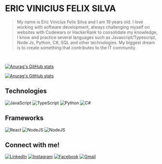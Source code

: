 # ERIC VINICIUS FELIX SILVA

> My name is Eric Vinicius Felix Silva and I am 19 years old. I love working with software development, always challenging myself on websites with Codewars or HackerRank to consolidate my knowledge, I know and practice several languages such as Javascript/Typescript, Node Js, Python, C#, SQL and other technologies. My biggest dream is to create something that contributes to the IT community.

&nbsp;

[![Anurag's GitHub stats](https://github-readme-stats.vercel.app/api?username=Ericvini000&show_icons=true&theme=dracula&include_all_commits=true)](https://github.com/anuraghazra/github-readme-stats)

[![Anurag's GitHub stats](https://github-readme-stats.vercel.app/api/top-langs/?username=Ericvini000&layout=compact&langs_count=8&theme=dracula)](https://github.com/anuraghazra/github-readme-stats)

## Technologies

![JavaScript](https://img.shields.io/badge/JavaScript-000?style=for-the-badge&logo=javascript) ![TypeScript](https://img.shields.io/badge/TypeScript-000?style=for-the-badge&logo=typescript) ![Python](https://img.shields.io/badge/Python-000?style=for-the-badge&logo=python) ![C#](https://img.shields.io/badge/C%23-000?style=for-the-badge&logo=c-sharp&logoColor=823085)

## Frameworks
![React](https://img.shields.io/badge/React-000?style=for-the-badge&logo=react)
![NodeJS](https://img.shields.io/badge/NodeJs-000?style=for-the-badge&logo=nodedotjs)
![NodeJS](https://img.shields.io/badge/Express-000?style=for-the-badge&logo=express)
  
## Connect with me!

[![LinkedIn](https://img.shields.io/badge/LinkedIn-0E76A8?style=for-the-badge&logo=linkedin&logoColor=fff)](https://www.linkedin.com/in/eric-vinicius-felix-silva-457b63249/) [![Instagram](https://img.shields.io/badge/Instagram-E4405F?style=for-the-badge&logo=instagram&logoColor=white)](https://www.instagram.com/_ericvini_/) [![Facebook](https://img.shields.io/badge/Facebook-3b5998?style=for-the-badge&logo=facebook&logoColor=fff)](https://www.facebook.com/eric.felixsilva/) [![Gmail](https://img.shields.io/badge/-Gmail-ff5550?style=for-the-badge&logo=gmail&logoColor=white)](mailto:ericviniciusfelixsilva@gmail.com)
